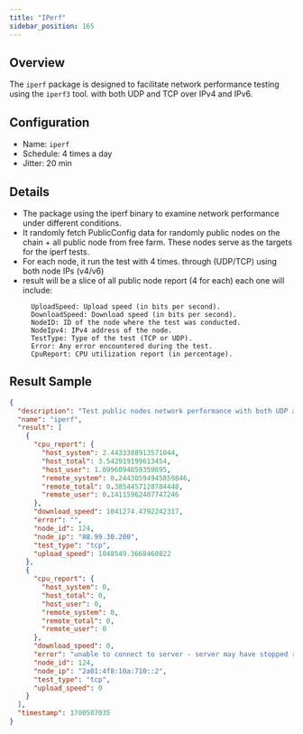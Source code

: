 ```yaml
---
title: "IPerf"
sidebar_position: 165
---
```




## Overview

The `iperf` package is designed to facilitate network performance testing using the `iperf3` tool. with both UDP and TCP over IPv4 and IPv6.

## Configuration

- Name: `iperf`
- Schedule: 4 times a day
- Jitter: 20 min

## Details

- The package using the iperf binary to examine network performance under different conditions.
- It randomly fetch PublicConfig data for randomly public nodes on the chain + all public node from free farm. These nodes serve as the targets for the iperf tests.
- For each node, it run the test with 4 times. through (UDP/TCP) using both node IPs (v4/v6)
- result will be a slice of all public node report (4 for each) each one will include:
  ```
    UploadSpeed: Upload speed (in bits per second).
    DownloadSpeed: Download speed (in bits per second).
    NodeID: ID of the node where the test was conducted.
    NodeIpv4: IPv4 address of the node.
    TestType: Type of the test (TCP or UDP).
    Error: Any error encountered during the test.
    CpuReport: CPU utilization report (in percentage).
  ```

## Result Sample

```json
{
  "description": "Test public nodes network performance with both UDP and TCP over IPv4 and IPv6",
  "name": "iperf",
  "result": [
    {
      "cpu_report": {
        "host_system": 2.4433388913571044,
        "host_total": 3.542919199613454,
        "host_user": 1.0996094859359695,
        "remote_system": 0.24430594945859846,
        "remote_total": 0.3854457128784448,
        "remote_user": 0.14115962407747246
      },
      "download_speed": 1041274.4792242317,
      "error": "",
      "node_id": 124,
      "node_ip": "88.99.30.200",
      "test_type": "tcp",
      "upload_speed": 1048549.3668460822
    },
    {
      "cpu_report": {
        "host_system": 0,
        "host_total": 0,
        "host_user": 0,
        "remote_system": 0,
        "remote_total": 0,
        "remote_user": 0
      },
      "download_speed": 0,
      "error": "unable to connect to server - server may have stopped running or use a different port, firewall issue, etc.: Network unreachable",
      "node_id": 124,
      "node_ip": "2a01:4f8:10a:710::2",
      "test_type": "tcp",
      "upload_speed": 0
    }
  ],
  "timestamp": 1700507035
}
```